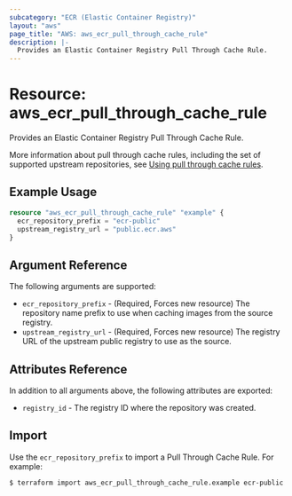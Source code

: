 ```yaml
---
subcategory: "ECR (Elastic Container Registry)"
layout: "aws"
page_title: "AWS: aws_ecr_pull_through_cache_rule"
description: |-
  Provides an Elastic Container Registry Pull Through Cache Rule.
---
```


# Resource: aws_ecr_pull_through_cache_rule

Provides an Elastic Container Registry Pull Through Cache Rule.

More information about pull through cache rules, including the set of supported
upstream repositories, see [Using pull through cache rules](https://docs.aws.amazon.com/AmazonECR/latest/userguide/pull-through-cache.html).

## Example Usage

```terraform
resource "aws_ecr_pull_through_cache_rule" "example" {
  ecr_repository_prefix = "ecr-public"
  upstream_registry_url = "public.ecr.aws"
}
```

## Argument Reference

The following arguments are supported:

* `ecr_repository_prefix` - (Required, Forces new resource) The repository name prefix to use when caching images from the source registry.
* `upstream_registry_url` - (Required, Forces new resource) The registry URL of the upstream public registry to use as the source.

## Attributes Reference

In addition to all arguments above, the following attributes are exported:

* `registry_id` - The registry ID where the repository was created.

## Import

Use the `ecr_repository_prefix` to import a Pull Through Cache Rule. For example:

```
$ terraform import aws_ecr_pull_through_cache_rule.example ecr-public
```
